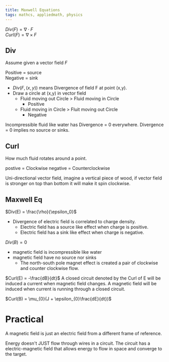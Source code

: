 ```yaml
---
title: Maxwell Equations
tags: mathcs, appliedmath, physics
---
```


$Div(F) =\nabla \cdot F$  
$Curl(F) =\nabla \times F$


## Div
Assume given a vector field $F$

Positive = source  
Negative = sink  


* $Div(F,(x,y))$ means Divergence of field F at point (x,y). 
* Draw a circle at (x,y) in vector field
  * Fluid moving out Circle > Fluid moving in Circle
    * Positive
  * Fluid moving in Circle > Fluit moving out Circle
    * Negative

Incompressible fluid like water has Divergence = 0 everywhere.
Divergence = 0 implies no source or sinks.


## Curl

How much fluid rotates around a point.

postive = Clockwise 
negative = Counterclockwise 

Uni-directional vector field, imagine a vertical piece of wood, if vector field is stronger on top than bottom it will make it spin clockwise.


## Maxwell Eq

$Div(E) = \frac{\rho}{\epsilon_0}$  

* Divergence of electric field is correlated to charge density.
  * Electric field has a source like effect when charge is positive.
  * Electric field has a sink like effect when charge is negative.


$Div(B) = 0$

* magnetic field is incompressible like water
* magnetic field have no source nor sinks
  * The north-south pole magnet effect is created a pair of clockwise and counter clockwise flow.


$Curl(E) = -\frac{dB}{dt}$
A closed circuit denoted by the Curl of E will be induced a current when magnetic field changes.
A magnetic field will be induced when current is running through a closed circuit.

$Curl(B) = \mu_{0}(J + \epsilon_{0}\frac{dE}{dt})$


# Practical

A magnetic field is just an electric field from a different frame of reference.

Energy doesn't JUST flow through wires in a circuit. The circuit has a electric-magnetic field that allows energy to flow in space and converge to the target.